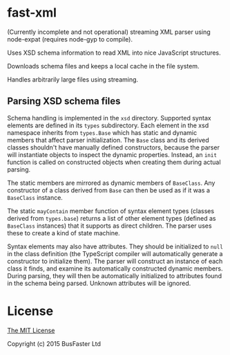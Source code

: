 fast-xml
========

(Currently incomplete and not operational) streaming XML parser using node-expat (requires node-gyp to compile).

Uses XSD schema information to read XML into nice JavaScript structures.

Downloads schema files and keeps a local cache in the file system.

Handles arbitrarily large files using streaming.

Parsing XSD schema files
------------------------

Schema handling is implemented in the `xsd` directory. Supported syntax elements are defined in its `types` subdirectory. Each element in the xsd namespace inherits from `types.Base` which has static and dynamic members that affect parser initialization. The `Base` class and its derived classes shouldn't have manually defined constructors, because the parser will instantiate objects to inspect the dynamic properties. Instead, an `init` function is called on constructed objects when creating them during actual parsing.

The static members are mirrored as dynamic members of `BaseClass`. Any constructor of a class derived from `Base` can then be used as if it was a `BaseClass` instance.

The static `mayContain` member function of syntax element types (classes derived from `types.base`) returns a list of other element types (defined as `BaseClass` instances) that it supports as direct children. The parser uses these to create a kind of state machine.

Syntax elements may also have attributes. They should be initialized to `null` in the class definition (the TypeScript compiler will automatically generate a constructor to initialize them). The parser will construct an instance of each class it finds, and examine its automatically constructed dynamic members. During parsing, they will then be automatically initialized to attributes found in the schema being parsed. Unknown attributes will be ignored.

License
=======

[The MIT License](https://raw.githubusercontent.com/charto/fast-xml/master/LICENSE)

Copyright (c) 2015 BusFaster Ltd

